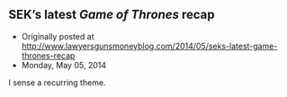 ## SEK’s latest <em>Game of Thrones</em> recap

 * Originally posted at http://www.lawyersgunsmoneyblog.com/2014/05/seks-latest-game-thrones-recap
 * Monday, May 05, 2014

I sense a recurring theme.